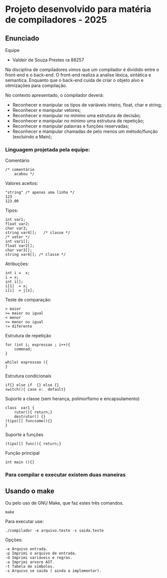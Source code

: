 # Projeto desenvolvido para matéria de compiladores - 2025

## Enunciado

Equipe
- Valdeir de Souza Prestes ra 88257

Na disciplina de compiladores vimos que um compilador é dividido entre o
front-end e o back-end. O front-end realiza a analise léxica, sintática
e semantica. Enquanto que o back-end cuida de criar o objeto alvo e otimizações
para compilação.

No contexto apresentado, o compilador deverá:  
- Reconhecer e manipular os tipos de variáveis inteiro, float, char e
string;  
- Reconhecer e manipular vetores;  
- Reconhecer e manipular no mínimo uma estrutura de decisão;  
- Reconhecer e manipular no mínimo uma estrutura de repetição;  
- Reconhecer e manipular palavras e funções reservadas;  
- Reconhecer e manipular chamadas de pelo menos um método/função  
(excluindo a Main);  
   
   
   


### Linguagem projetada pela equipe:
Comentário
```
/* comentário
	acabou */
```

Valores aceitos:  
```
"string" /* apenas uma linha */
123
123.00
```

Tipos:
```
int var1;
float var2;
char var3; 
string var4[];   /* classe */
/* vetor */
int var1[];
float var2[];
char var3[]; 
string var4[]; /* classe */
```

Atribuções:
```
int i =  x;
i = x;
int i[];
i[1]  = x;
i[i]  = j[x];

```

Teste de comparação:
```
> maior
>= maior ou igual
< menor
<= menor ou igual
!= diferente
```
Estrutura de repetição
```
for (int i; expressao ; i++){
	commnad;
}

while( expressao ){
}
```
Estrutura condicionais
``` 
if{} else if  {} else {}
switch(){ case x:  default}
```

Suporte a classe (sem herança, polimorfismo e encapsulamento)
```
class  var1 {
 	rutor(){ return;}
	destrutor() {}
(tipo)[] funcsome(){}
}
```
Suporte a funções
```
(tipo)[] func(){ return;}
```

Função principal
```
int main (){}
```



### Para compilar e executar existem duas  maneiras


## Usando o make 
Ou pelo uso de GNU Make, que faz estes três comandos.  
```
make
```


Para executar use:
```
./compilador -e arquivo.teste -s saida.teste
```

Opções:
```
-e Arquivo entrada.
-p Imprimi o arquivo de entrada.
-d Imprimi variáveis e regras.
-a Imprimi arvore AST.
-t Tabela de símbolos.
-s Arquivo se saida ( ainda a implementar).
```